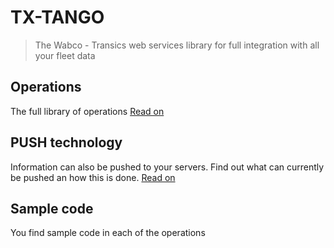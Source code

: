 # TX-TANGO

> The Wabco - Transics web services library for full integration with all your fleet data

## Operations
The full library of operations
[Read on](/op/)

## PUSH technology
Information can also be pushed to your servers.
Find out what can currently be pushed an how this is done.
[Read on](/push/)

## Sample code
You find sample code in each of the operations
